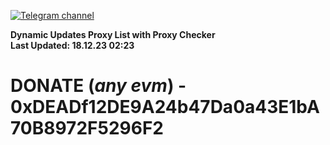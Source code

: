 [![Telegram channel](https://img.shields.io/endpoint?url=https://runkit.io/damiankrawczyk/telegram-badge/branches/master?url=https://t.me/n4z4v0d)](https://t.me/n4z4v0d) 

**Dynamic Updates Proxy List with Proxy Checker**  
**Last Updated: 18.12.23 02:23**

# DONATE (_any evm_) - 0xDEADf12DE9A24b47Da0a43E1bA70B8972F5296F2
